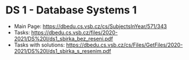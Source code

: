 # DS 1 - Database Systems 1

- Main Page: https://dbedu.cs.vsb.cz/cs/SubjectsInYear/571/343
- Tasks: https://dbedu.cs.vsb.cz/files/2020-2021/DS%20I/ds1_sbirka_bez_reseni.pdf
- Tasks with solutions: https://dbedu.cs.vsb.cz/cs/Files/GetFiles/2020-2021/DS%20I/ds1_sbirka_s_resenim.pdf